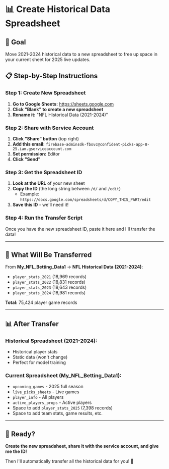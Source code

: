 # 📊 Create Historical Data Spreadsheet

## 🎯 Goal
Move 2021-2024 historical data to a new spreadsheet to free up space in your current sheet for 2025 live updates.

## 📋 Step-by-Step Instructions

### Step 1: Create New Spreadsheet
1. **Go to Google Sheets:** https://sheets.google.com
2. **Click "Blank" to create a new spreadsheet**
3. **Rename it:** "NFL Historical Data (2021-2024)"

### Step 2: Share with Service Account
1. **Click "Share" button** (top right)
2. **Add this email:** `firebase-adminsdk-fbsvc@confident-picks-app-8-25.iam.gserviceaccount.com`
3. **Set permission:** Editor
4. **Click "Send"**

### Step 3: Get the Spreadsheet ID
1. **Look at the URL** of your new sheet
2. **Copy the ID** (the long string between `/d/` and `/edit`)
   - Example: `https://docs.google.com/spreadsheets/d/COPY_THIS_PART/edit`
3. **Save this ID** - we'll need it!

### Step 4: Run the Transfer Script
Once you have the new spreadsheet ID, paste it here and I'll transfer the data!

---

## 🔄 What Will Be Transferred

From **My_NFL_Betting_Data1** → **NFL Historical Data (2021-2024)**:
- `player_stats_2021` (18,969 records)
- `player_stats_2022` (18,831 records)
- `player_stats_2023` (18,643 records)
- `player_stats_2024` (18,981 records)

**Total:** 75,424 player game records

---

## 📊 After Transfer

### Historical Spreadsheet (2021-2024):
- Historical player stats
- Static data (won't change)
- Perfect for model training

### Current Spreadsheet (My_NFL_Betting_Data1):
- `upcoming_games` - 2025 full season
- `live_picks_sheets` - Live games
- `player_info` - All players
- `active_players_props` - Active players
- Space to add `player_stats_2025` (7,398 records)
- Space to add team stats, game results, etc.

---

## 🚀 Ready?

**Create the new spreadsheet, share it with the service account, and give me the ID!**

Then I'll automatically transfer all the historical data for you! 🎯


